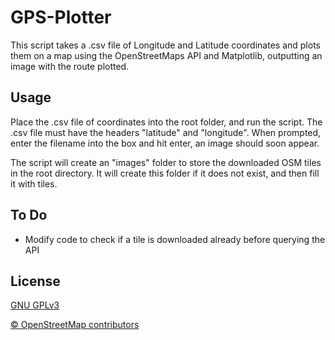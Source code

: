 # GPS-Plotter
This script takes a .csv file of Longitude and Latitude coordinates and plots them on a map using the OpenStreetMaps API and Matplotlib, outputting an image with the route plotted.
## Usage
Place the .csv file of coordinates into the root folder, and run the script. The .csv file must have the headers "latitude" and "longitude". When prompted, enter the filename into the box and hit enter, an image should soon appear.

The script will create an "images" folder to store the downloaded OSM tiles in the root directory. It will create this folder if it does not exist, and then fill it with tiles.

## To Do
- Modify code to check if a tile is downloaded already before querying the API

## License

[GNU GPLv3](https://choosealicense.com/licenses/gpl-3.0/)

[© OpenStreetMap contributors](https://www.openstreetmap.org/copyright)
